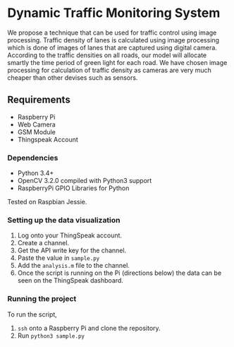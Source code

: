 # Dynamic Traffic Monitoring System

We propose a technique that can be used for traffic control using image processing. Traffic density
of lanes is calculated using image processing which is done of images of lanes that are captured
using digital camera. According to the traffic densities on all roads, our model will allocate smartly
the time period of green light for each road. We have chosen image processing for calculation of
traffic density as cameras are very much cheaper than other devises such as sensors.

## Requirements

- Raspberry Pi
- Web Camera
- GSM Module
- Thingspeak Account

### Dependencies

- Python 3.4+
- OpenCV 3.2.0 compiled with Python3 support
- RaspberryPi GPIO Libraries for Python

Tested on Raspbian Jessie.

### Setting up the data visualization

1. Log onto your ThingSpeak account.
2. Create a channel.
3. Get the API write key for the channel.
4. Paste the value in `sample.py`
5. Add the `analysis.m` file to the channel.
6. Once the script is running on the Pi (directions below) the data can be seen on the ThingSpeak dashboard.

### Running the project

To run the script,

1. `ssh` onto a Raspberry Pi and clone the repository.
2. Run `python3 sample.py`
